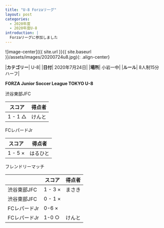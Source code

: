 ```yaml
---
title: "U-8 Forzaリーグ"
layout: post
categories:
  - 2020年度
  - 2020年度U-8
introduction: |
  Forzaリーグに参加しました
---
```


![image-center]({{ site.url }}{{ site.baseurl }}/assets/images/20200724u8.jpg){: .align-center}

|**カテゴリー**| U-8|
|**日付**| 2020年7月24日|
|**場所**| 小岩一中|
|**ルール**| 8人制15分ハーフ|

**FORZA Junior Soccer League TOKYO U-8**

渋谷東部JFC

|スコア|得点者|
|-----|-----|
|1 - 1 △|けんと|

FCレパードJr

|スコア|得点者|
|-----|-----|
|1 - 5 ×|はるひと|

フレンドリーマッチ

||スコア|得点者|
|----|-----|-----|
|渋谷東部JFC|1 - 3 ×|まさき|
|渋谷東部JFC|0 - 1 ×||
| FCレパードJr|0-6 ×||
| FCレパードJr|1-0 ○|けんと|


